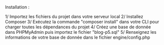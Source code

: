 Installation :

1/ Importez les fichiers du projet dans votre serveur local
2/ Installez Composer
3/ Exécutez la commande "composer install" dans votre CLI pour charger toutes les dépendances du projet
4/ Créez une base de donnée dans PHPMyAdmin puis importez le fichier "blog-p5.sql"
5/ Renseignez les informations de votre base de donnée dans le fichier engine/config.php
